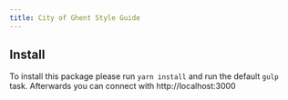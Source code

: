 ```yaml
---
title: City of Ghent Style Guide
---
```


## Install
To install this package please run `yarn install` and run the default `gulp` task.
Afterwards you can connect with http://localhost:3000
